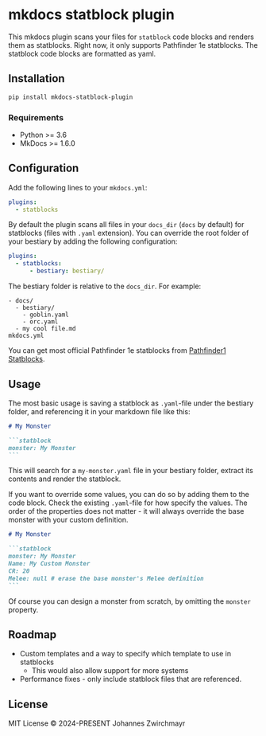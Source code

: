 # mkdocs statblock plugin

This mkdocs plugin scans your files for `statblock` code blocks and renders them as statblocks. Right now, it only supports Pathfinder 1e statblocks. The statblock code blocks are formatted as yaml.

## Installation

```sh
pip install mkdocs-statblock-plugin
```

### Requirements

* Python >= 3.6
* MkDocs >= 1.6.0

## Configuration

Add the following lines to your `mkdocs.yml`:

```yaml
plugins:
  - statblocks
```

By default the plugin scans all files in your `docs_dir` (`docs` by default) for statblocks (files with `.yaml` extension). You can override the root folder of your bestiary by adding the following configuration:

```yaml
plugins:
  - statblocks:
      - bestiary: bestiary/
```

The bestiary folder is relative to the `docs_dir`. For example:

```
- docs/
  - bestiary/
    - goblin.yaml
    - orc.yaml
  - my cool file.md
mkdocs.yml
```

You can get most official Pathfinder 1e statblocks from [Pathfinder1 Statblocks](https://github.com/johannes-z/pathfinder1-statblocks).

## Usage

The most basic usage is saving a statblock as `.yaml`-file under the bestiary folder, and referencing it in your markdown file like this:

````md
# My Monster

```statblock
monster: My Monster
```
````

This will search for a `my-monster.yaml` file in your bestiary folder, extract its contents and render the statblock.

If you want to override some values, you can do so by adding them to the code block. Check the existing `.yaml`-file for how specify the values. The order of the properties does not matter - it will always override the base monster with your custom definition.

````md
# My Monster

```statblock
monster: My Monster
Name: My Custom Monster
CR: 20
Melee: null # erase the base monster's Melee definition
```
````

Of course you can design a monster from scratch, by omitting the `monster` property.


## Roadmap

* Custom templates and a way to specify which template to use in statblocks
    * This would also allow support for more systems
* Performance fixes - only include statblock files that are referenced.

## License
MIT License © 2024-PRESENT Johannes Zwirchmayr
